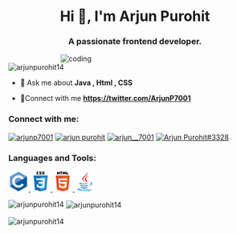 

<h1 align="center">Hi 👋, I'm Arjun Purohit</h1>
<h3 align="center">A passionate frontend developer.</h3>

<img align="right" alt="coding" width="400" src="https://user-images.githubusercontent.com/55389276/140866485-8fb1c876-9a8f-4d6a-98dc-08c4981eaf70.gif">


<p align="left"> <img src="https://komarev.com/ghpvc/?username=arjunpurohit14&label=Profile%20views&color=0e75b6&style=flat" alt="arjunpurohit14" /> </p>

- 💬 Ask me about **Java , Html , CSS**

- Connect with me **https://twitter.com/ArjunP7001**

<h3 align="left">Connect with me:</h3>
<p align="left">
<a href="https://twitter.com/arjunp7001" target="blank"><img align="center" src="https://raw.githubusercontent.com/rahuldkjain/github-profile-readme-generator/master/src/images/icons/Social/twitter.svg" alt="arjunp7001" height="30" width="40" /></a>
<a href="https://linkedin.com/in/arjun purohit" target="blank"><img align="center" src="https://raw.githubusercontent.com/rahuldkjain/github-profile-readme-generator/master/src/images/icons/Social/linked-in-alt.svg" alt="arjun purohit" height="30" width="40" /></a>
<a href="https://instagram.com/arjun__7001" target="blank"><img align="center" src="https://raw.githubusercontent.com/rahuldkjain/github-profile-readme-generator/master/src/images/icons/Social/instagram.svg" alt="arjun__7001" height="30" width="40" /></a>
<a href="https://discord.gg/Arjun Purohit#3328" target="blank"><img align="center" src="https://raw.githubusercontent.com/rahuldkjain/github-profile-readme-generator/master/src/images/icons/Social/discord.svg" alt="Arjun Purohit#3328" height="30" width="40" /></a>
</p>

<h3 align="left">Languages and Tools:</h3>
<p align="left"> <a href="https://www.cprogramming.com/" target="_blank" rel="noreferrer"> <img src="https://raw.githubusercontent.com/devicons/devicon/master/icons/c/c-original.svg" alt="c" width="40" height="40"/> </a> <a href="https://www.w3schools.com/css/" target="_blank" rel="noreferrer"> <img src="https://raw.githubusercontent.com/devicons/devicon/master/icons/css3/css3-original-wordmark.svg" alt="css3" width="40" height="40"/> </a> <a href="https://www.w3.org/html/" target="_blank" rel="noreferrer"> <img src="https://raw.githubusercontent.com/devicons/devicon/master/icons/html5/html5-original-wordmark.svg" alt="html5" width="40" height="40"/> </a> <a href="https://www.java.com" target="_blank" rel="noreferrer"> <img src="https://raw.githubusercontent.com/devicons/devicon/master/icons/java/java-original.svg" alt="java" width="40" height="40"/> </a> </p>

<p><img align="left" src="https://github-readme-stats.vercel.app/api/top-langs?username=arjunpurohit14&show_icons=true&locale=en&layout=compact" alt="arjunpurohit14" /></p>

<p>&nbsp;<img align="center" src="https://github-readme-stats.vercel.app/api?username=arjunpurohit14&show_icons=true&locale=en" alt="arjunpurohit14" /></p>

<p><img align="center" src="https://github-readme-streak-stats.herokuapp.com/?user=arjunpurohit14&" alt="arjunpurohit14" /></p>

